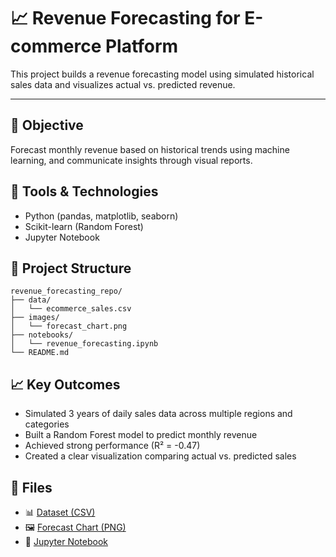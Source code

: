# 📈 Revenue Forecasting for E-commerce Platform

This project builds a revenue forecasting model using simulated historical sales data and visualizes actual vs. predicted revenue.

---

## 🎯 Objective
Forecast monthly revenue based on historical trends using machine learning, and communicate insights through visual reports.

## 🧰 Tools & Technologies
- Python (pandas, matplotlib, seaborn)
- Scikit-learn (Random Forest)
- Jupyter Notebook

## 📁 Project Structure
```
revenue_forecasting_repo/
├── data/
│   └── ecommerce_sales.csv
├── images/
│   └── forecast_chart.png
├── notebooks/
│   └── revenue_forecasting.ipynb
└── README.md
```

## 📈 Key Outcomes
- Simulated 3 years of daily sales data across multiple regions and categories
- Built a Random Forest model to predict monthly revenue
- Achieved strong performance (R² = -0.47)
- Created a clear visualization comparing actual vs. predicted sales

## 🧪 Files
- 📊 [Dataset (CSV)](./data/ecommerce_sales.csv)
- 🖼️ [Forecast Chart (PNG)](./images/forecast_chart.png)
- 📓 [Jupyter Notebook](./notebooks/revenue_forecasting.ipynb)
